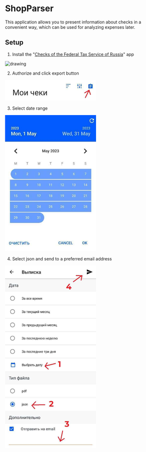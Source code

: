 # ShopParser

This application allows you to present information about checks in a convenient way, which can be used for analyzing expenses later.

## Setup

1) Install the "[Checks of the Federal Tax Service of Russia](https://play.google.com/store/apps/details?id=ru.fns.billchecker)" app
<img src="https://u.to/X--BHw" alt="drawing" width="300"/>

2) Authorize and click export button
<img src="images/export_button.jpg" alt="drawing" width="300"/>

3) Select date range
<img src="images/range.jpg" alt="drawing" width="300"/>

4) Select json and send to a preferred email address
<img src="images/send.jpg" alt="drawing" width="300"/>